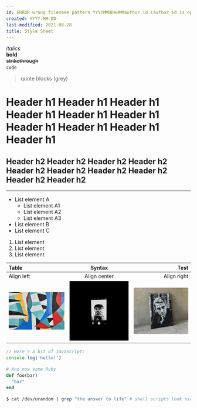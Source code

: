 ```yaml
---
id: ERROR wrong filename pattern YYYYMMDDHHMMauthor_id (author_id is optional)
created: YYYY-MM-DD
last-modified: 2021-08-28
title: Style Sheet
---
```


*italics*  
**bold**  
~~strikethrough~~  
`code`

> quote blocks (grey)

# Header h1 Header h1 Header h1 Header h1 Header h1 Header h1 Header h1 Header h1 Header h1 Header h1
## Header h2 Header h2 Header h2 Header h2 Header h2 Header h2 Header h2 Header h2 Header h2 Header h2

---

- List element A
  - List element A1
  - List element A2
  - List element A3
- List element B
- List element C

1.    List element
2. List element
3. List element

| Table | Syntax | Test |
| :--- | :---: | ---: |
| Align left | Align center | Align right |
| ![](../assets/image.jpg) | ![](../assets/loop.jpg) | ![](../assets/shannons.jpg) |

```js
// Here's a bit of JavaScript:
console.log('hello!')
```

```rb
# And now some Ruby
def foo(bar)
  "baz"
end
```

```sh
$ cat /dev/urandom | grep "the answer to life" # shell scripts look nice too
```